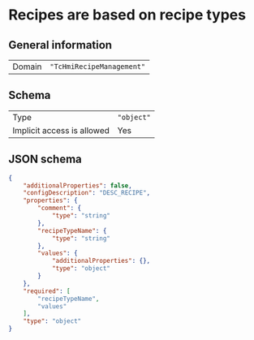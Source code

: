 # Recipes are based on recipe types

## General information

|  |  |
| - | - |
| Domain | `"TcHmiRecipeManagement"` |

## Schema

|  |  |
| - | - |
| Type | `"object"` |
| Implicit access is allowed | Yes |

## JSON schema

```json
{
    "additionalProperties": false,
    "configDescription": "DESC_RECIPE",
    "properties": {
        "comment": {
            "type": "string"
        },
        "recipeTypeName": {
            "type": "string"
        },
        "values": {
            "additionalProperties": {},
            "type": "object"
        }
    },
    "required": [
        "recipeTypeName",
        "values"
    ],
    "type": "object"
}
```
